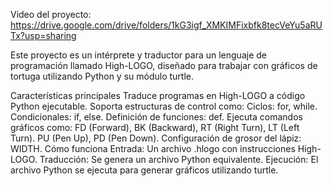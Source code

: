 Video del proyecto: https://drive.google.com/drive/folders/1kG3igf_XMKIMFixbfk8tecVeYu5aRUTx?usp=sharing

Este proyecto es un intérprete y traductor para un lenguaje de programación llamado High-LOGO, diseñado para trabajar con gráficos de tortuga utilizando Python y su módulo turtle.

Características principales
Traduce programas en High-LOGO a código Python ejecutable.
Soporta estructuras de control como:
Ciclos: for, while.
Condicionales: if, else.
Definición de funciones: def.
Ejecuta comandos gráficos como:
FD (Forward), BK (Backward), RT (Right Turn), LT (Left Turn).
PU (Pen Up), PD (Pen Down).
Configuración de grosor del lápiz: WIDTH.
Cómo funciona
Entrada: Un archivo .hlogo con instrucciones High-LOGO.
Traducción: Se genera un archivo Python equivalente.
Ejecución: El archivo Python se ejecuta para generar gráficos utilizando turtle.
